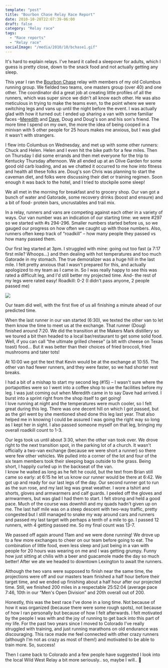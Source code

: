 ```yaml
---
template: "post"
title: "Bourbon Chase Relay Race Report"
date: 2010-10-28T22:07:39-06:00
draft: false
category: "Relay race"
tags:
  - "Race reports"
  - "Relay race"
socialImage: "/media/2010/10/bchase1.gif"
---
```




It's hard to explain relays. I've heard it called a sleepover for adults, which I guess is pretty close, down to the snack food and not actually getting any sleep.

This year I ran the [Bourbon Chase](http://bourbonchase.com/) relay with members of my old Columbus running group. We fielded two teams, one masters group (over 40) and one other. The coordinator did a great job at creating little profiles of all the runners, which was super since we didn't all know each other. He was also meticulous in trying to make the teams even, to the point where we were switching legs and vans up until the night before the event. I was actually glad with how it turned out: I ended up sharing a van with some familiar faces &#8211;[Meredith](http://meredithrunningworld.blogspot.com/) and [Dave](http://notesandlines.blogspot.com/), Doug and Doug's son and his son's friend. The more time I spend on my own, the more the idea of being cooped in a minivan with 5 other people for 25 hours makes me anxious, but I was glad it wasn't with strangers.

I flew into Columbus on Wednesday, and met up with some other runners: Chuck and Helen. Helen and I even hit the bike path for a few miles. Then on Thursday I did some errands and then met everyone for the trip to Kentucky Thursday afternoon. We all ended up at an Olive Garden for some good old carb loading, and as we chatted it occurred to me how into fitness and health all these folks are. Doug's son Chris was planning to start the caveman diet, and folks were discussing their diet or training regimen. Soon enough it was back to the hotel, and I tried to stockpile some sleep!

We all met in the morning for breakfast and to grocery shop. Our van got a bunch of water and Gatorade, some recovery drinks (boost and ensure) and a bit of food- protein bars, uncrustables and trail mix.

In a relay, runners and vans are competing against each other in a variety of ways. Our van number was an indication of our starting time: we were #297 so we started with #s 294-296. Smaller numbers started before us, so we gauged our progress on how often we caught up with those numbers. Also, runners often keep track of &#8220;roadkill&#8221; &#8211; how many people they passed vs how many passed them.

Our first leg started at 3pm. I struggled with mine: going out too fast (a 7:17 first mile? Whoops&#8230;) and then dealing with hot temperatures and too much Gatorade in my stomach. The true demoralizer was a huge hill in the last mile. I felt pretty anxious that I wasn't prepared for this, and actually apologized to my team as I came in. So I was really happy to see this was rated a difficult leg, and I'd still better my projected time. And- the rest of my legs were rated easy! Roadkill: 0-2 (I didn't pass anyone, 2 people passed me)

![](/media/2010/10/elevation-1.gif)

Our team did well, with the first five of us all finishing a minute ahead of our predicted time.

When the last runner in our van started (6:30), we texted the other van to let them know the time to meet us at the exchange. That runner (Doug) finished around 7:20. We did the transition at the Makers Mark distillery so we toured a bit then headed to a local bar/restaurant to get some solid food. Well, if you can call &#8220;the ultimate grilled cheese&#8221; (a blt with cheese on Texas toast) food&#8230; But it was better than their choices of fried broccoli, fried mushrooms and tater tots!

At 10:00 we got the text that Kevin would be at the exchange at 10:55. The other van had fewer runners, and they were faster, so we had shorter rest breaks.

I had a bit of a mishap to start my second leg (#15) &#8211; I wasn't sure where the portapotties were so I went into a coffee shop to use the facilities before my leg. I was just coming out when Meredith came in to say Dave had arrived. I burst into a sprint right from the shop itself to get going!  
I love running at night and the temperatures were much cooler, so I felt great during this leg. There was one decent hill on which I got passed, but as the girl went by she mentioned shed done this leg last year. That also helped me in knowing I could be assured I was going the right way so long as I kept her in sight. I also passed someone myself on that leg, bringing my overall roadkill count to 1-3.

Our legs took us until about 3:30, when the other van took over. We drove right to the next transition spot, in the parking lot of a church. It wasn't officially a two-van exchange (because we were short a runner) so there were few other vehicles. We pulled into a corner of the lot and four of the six team members took their sleeping bags outside to the grass. Being short, I happily curled up in the backseat of the van.  
I know he waited as long as he felt he could, but the text from Brian still came so early: at 6:15 he let us know our runner would be there at 6:42. We got up and ready for our last legs of the day. Our second runner got to run as the sun rose, and my last leg was great weather. I wore a tshirt and shorts, gloves and armwarmers and calf guards. I peeled off the gloves and armwarmers, but was glad I had them to start. I felt strong and held a good pace. Much of the course was downhill and my quads hadn't given up on me. The last half mile was on a steep descent with two-way traffic, pretty congested but I still managed to snake my way around cars and runners and passed my last target with perhaps a tenth of a mile to go. I passed 12 runners, with 4 getting passed me. So my final count was 13-7.

We passed off again around 11am and we were done running! We drove up to a few more exchanges to cheer on our team before going to eat. The combination of little food, even less sleep and just being in a van with people for 20 hours was wearing on me and I was getting grumpy. Funny how just sitting at chilis with a beer and guacamole made the day so much better! After we ate we headed to downtown Lexington to await the runners.

Although the two vans were supposed to finish near the same time, the projections were off and our masters team finished a half hour before their target time, and we ended up finishing about a half hour after our projected time. Still, we finished 200 miles in a respectable 25:52:04 (average pace 7:46, 10th in our &#8220;Men's Open Division&#8221; and 20th overall out of 200.

Honestly, this was the best race I've done in a long time. Not because of how it was organized (because there were some rough spots), not because of how I ran personally but because of how I felt afterwards. I felt motivated by the people I was with and the joy of running to get back into this part of my life. For the past two years since I moved to Colorado I've really struggled with training, and just running marathons on old endurance was discouraging. This race made me feel connected with other crazy runners (although I'm not as crazy as most of them!) and motivated to be able to train more. So, success! 

Then I came back to Colorado and a few people have suggested I look into the local Wild West Relay a bit more seriously.. so, maybe I will.. 🙂